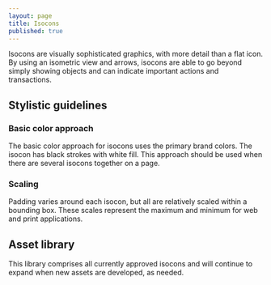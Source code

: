 ```yaml
---
layout: page
title: Isocons
published: true
---
```


Isocons are visually sophisticated
graphics, with more detail than a flat
icon. By using an isometric view and
arrows, isocons are able to go beyond
simply showing objects and can indicate
important actions and transactions.

## Stylistic guidelines
### Basic color approach
The basic color approach for isocons
uses the primary brand colors. The
isocon has black strokes with white fill.
This approach should be used when
there are several isocons together on
a page.

### Scaling
Padding varies around each isocon,
but all are relatively scaled within a
bounding box. These scales represent
the maximum and minimum for web and
print applications.

## Asset library
This library comprises all currently
approved isocons and will continue to
expand when new assets are developed,
as needed.

